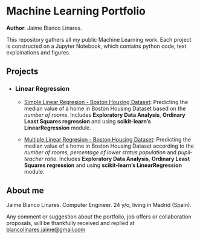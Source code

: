 # Machine Learning Portfolio

**Author**: Jaime Blanco Linares.


This repository gathers all my public Machine Learning work. Each project is constructed on a Jupyter Notebook, which contains python code, text explainations and figures.

## Projects

- ### Linear Regression

  - [Simple Linear Regresion - Boston Housing Dataset](https://github.com/bljaime/MachineLearning-Portfolio/blob/master/GH1LR.ipynb): Predicting the median value of a home in Boston Housing Dataset based on the *number of rooms*. Includes **Exploratory Data Analysis**, **Ordinary Least Squares regression** and using **scikit-learn’s LinearRegression** module.
  
  - [Multiple Linear Regresion - Boston Housing Dataset](https://github.com/bljaime/MachineLearning-Portfolio/blob/master/Exerc_2_Regresi%C3%B3n_Lineal.ipynb): Predicting the median value of a home in Boston Housing Dataset according to the *number of rooms*, *percentage of lower status population* and *pupil-teacher ratio*. Includes **Exploratory Data Analysis**, **Ordinary Least Squares regression** and using **scikit-learn’s LinearRegression** module.



## About me

Jaime Blanco Linares.
Computer Engineer.
24 y/o, living in Madrid (Spain).

Any comment or suggestion about the portfolio, job offers or collaboration proposals, will be thankfully received and replied at blancolinares.jaime@gmail.com
